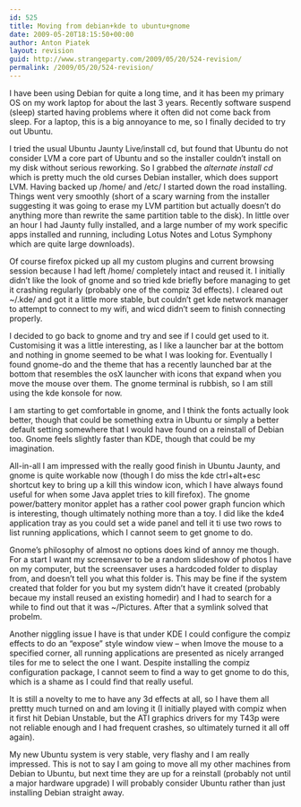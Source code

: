```yaml
---
id: 525
title: Moving from debian+kde to ubuntu+gnome
date: 2009-05-20T18:15:50+00:00
author: Anton Piatek
layout: revision
guid: http://www.strangeparty.com/2009/05/20/524-revision/
permalink: /2009/05/20/524-revision/
---
```

I have been using Debian for quite a long time, and it has been my primary OS on my work laptop for about the last 3 years. Recently software suspend (sleep) started having problems where it often did not come back from sleep. For a laptop, this is a big annoyance to me, so I finally decided to try out Ubuntu.

I tried the usual Ubuntu Jaunty Live/install cd, but found that Ubuntu do not consider LVM a core part of Ubuntu and so the installer couldn&#8217;t install on my disk without serious reworking. So I grabbed the _alternate install cd_ which is pretty much the old curses Debian installer, which does support LVM. Having backed up /home/ and /etc/ I started down the road installing. Things went very smoothly (short of a scary warning from the installer suggesting it was going to erase my LVM partition but actually doesn&#8217;t do anything more than rewrite the same partition table to the disk). In little over an hour I had Jaunty fully installed, and a large number of my work specific apps installed and running, including Lotus Notes and Lotus Symphony which are quite large downloads).

Of course firefox picked up all my custom plugins and current browsing session because I had left /home/ completely intact and reused it. I initially didn&#8217;t like the look of gnome and so tried kde briefly before managing to get it crashing regularly (probably one of the compiz 3d effects). I cleared out ~/.kde/ and got it a little more stable, but couldn&#8217;t get kde network manager to attempt to connect to my wifi, and wicd didn&#8217;t seem to finish connecting properly.

I decided to go back to gnome and try and see if I could get used to it. Customising it was a little interesting, as I like a launcher bar at the bottom and nothing in gnome seemed to be what I was looking for. Eventually I found gnome-do and the theme that has a recently launched bar at the bottom that resembles the osX launcher with icons that expand when you move the mouse over them. The gnome terminal is rubbish, so I am still using the kde konsole for now.

I am starting to get comfortable in gnome, and I think the fonts actually look better, though that could be something extra in Ubuntu or simply a better default setting somewhere that I would have found on a reinstall of Debian too. Gnome feels slightly faster than KDE, though that could be my imagination.

All-in-all I am impressed with the really good finish in Ubuntu Jaunty, and gnome is quite workable now (though I do miss the kde ctrl+alt+esc shortcut key to bring up a kill this window icon, which I have always found useful for when some Java applet tries to kill firefox). The gnome power/battery monitor applet has a rather cool power graph funcion which is interesting, though ultimately nothing more than a toy. I did like the kde4 application tray as you could set a wide panel and tell it ti use two rows to list running applications, which I cannot seem to get gnome to do.

Gnome&#8217;s philosophy of almost no options does kind of annoy me though. For a start I want my screensaver to be a random slideshow of photos I have on my computer, but the screensaver uses a hardcoded folder to display from, and doesn&#8217;t tell you what this folder is. This may be fine if the system created that folder for you but my system didn&#8217;t have it created (probably becaue my install reused an existing homedir) and I had to search for a while to find out that it was ~/Pictures. After that a symlink solved that probelm.

Another niggling issue I have is that under KDE I could configure the compiz effects to do an &#8220;expose&#8221; style window view &#8211; when Imove the mouse to a specified corner, all running applications are presented as nicely arranged tiles for me to select the one I want. Despite installing the compiz configuration package, I cannot seem to find a way to get gnome to do this, which is a shame as I could find that really useful.

It is still a novelty to me to have any 3d effects at all, so I have them all prettty much turned on and am loving it (I initially played with compiz when it first hit Debian Unstable, but the ATI graphics drivers for my T43p were not reliable enough and I had frequent crashes, so ultimately turned it all off again).

My new Ubuntu system is very stable, very flashy and I am really impressed. This is not to say I am going to move all my other machines from Debian to Ubuntu, but next time they are up for a reinstall (probably not until a major hardware upgrade) I will probably consider Ubuntu rather than just installing Debian straight away.